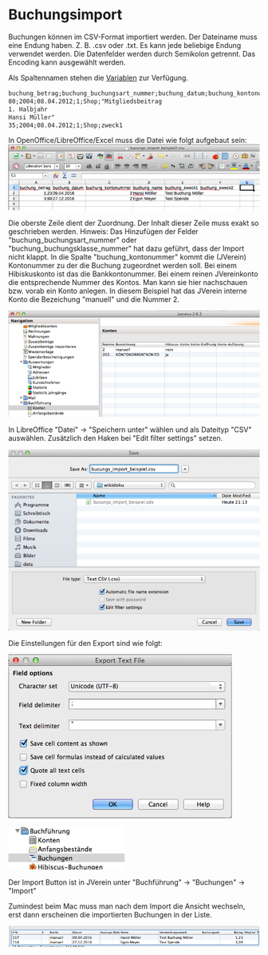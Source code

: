 # Buchungsimport

Buchungen können im CSV-Format importiert werden. Der Dateiname muss eine Endung haben. Z. B. .csv oder .txt. Es kann jede beliebige Endung verwendet werden. Die Datenfelder werden durch Semikolon getrennt. Das Encoding kann ausgewählt werden.

Als Spaltennamen stehen die [Variablen](/variable.md "Buchungsvariablen") zur Verfügung.

```
buchung_betrag;buchung_buchungsart_nummer;buchung_datum;buchung_kontonummer;buchung_name;buchung_zweck1
80;2004;08.04.2012;1;Shop;"Mitgliedsbeitrag
1. Halbjahr
Hansi Müller"
35;2004;08.04.2012;1;Shop;zweck1
```

In OpenOffice/LibreOffice/Excel muss die Datei wie folgt aufgebaut sein:![](/assets/Tabellen_Ansicht.png)

Die oberste Zeile dient der Zuordnung. Der Inhalt dieser Zeile muss exakt so geschrieben werden. Hinweis: Das Hinzufügen der Felder "buchung\_buchungsart\_nummer" oder "buchung\_buchungsklasse\_nummer" hat dazu geführt, dass der Import nicht klappt. In die Spalte "buchung\_kontonummer" kommt die \(JVerein\) Kontonummer zu der die Buchung zugeordnet werden soll. Bei einem Hibiskuskonto ist das die Bankkontonummer. Bei einem reinen JVereinkonto die entsprechende Nummer des Kontos. Man kann sie hier nachschauen bzw. vorab ein Konto anlegen. In diesem Beispiel hat das JVerein interne Konto die Bezeichung "manuell" und die Nummer 2.

![](/assets/Konto_Navi.png)

In LibreOffice "Datei" -&gt; "Speichern unter" wählen und als Dateityp "CSV" auswählen. Zusätzlich den Haken bei "Edit filter settings" setzen.

![](/assets/Tabellen_Save.png)

Die Einstellungen für den Export sind wie folgt:

![](/assets/Export_Text_File.png)

![](/assets/Buchungen_Ansicht.png)

Der Import Button ist in JVerein unter "Buchführung" -&gt; "Buchungen" -&gt; "Import"

Zumindest beim Mac muss man nach dem Import die Ansicht wechseln, erst dann erscheinen die importierten Buchungen in der Liste.

![](/assets/Import_Ergebnis.png)

